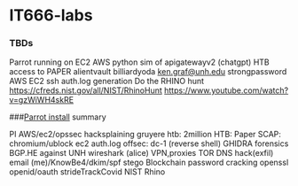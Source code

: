 # IT666-labs

### TBDs
Parrot running on EC2
AWS python sim of apigatewayv2 (chatgpt)
HTB access to PAPER
alientvault billiardyoda ken.graf@unh.edu strongpassword
AWS EC2 ssh auth.log generation
Do the RHINO hunt https://cfreds.nist.gov/all/NIST/RhinoHunt
  https://www.youtube.com/watch?v=gzWiWH4skRE

###[Parrot install](./parrot.md)
summary

PI
AWS/ec2/opssec
hacksplaining
gruyere
htb: 2million
HTB: Paper
SCAP: chromium/ublock
ec2 auth.log
offsec: dc-1 (reverse shell)
GHIDRA
forensics
BGP.HE against UNH
wireshark (alice)
VPN,proxies
TOR
DNS hack(exfil)
email (me)/KnowBe4/dkim/spf
stego
Blockchain
password cracking
openssl
openid/oauth
strideTrackCovid
NIST Rhino

